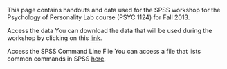 This page contains handouts and data used for the SPSS workshop for the Psychology of Personality Lab course (PSYC 1124) for Fall 2013.
 
Access the data
You can download the data that will be used during the workshop by clicking on this [link](https://github.com/barnarderc/workshops/blob/master/2013-2014/Fall%202013/Psychology%20of%20Personality%20(PSYC%201124_%20Etengoff-Woike)/perspsyc_gss_dataset.sav).
 
Access the SPSS Command Line File
You can access a file that lists common commands in SPSS [here](https://github.com/barnarderc/workshops/blob/master/2013-2014/Fall%202013/Psychology%20of%20Personality%20(PSYC%201124_%20Etengoff-Woike)/spss_command_cheat_sheet.docx). 

